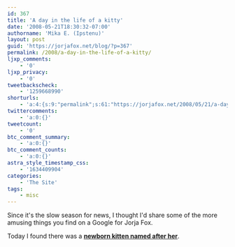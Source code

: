 ```yaml
---
id: 367
title: 'A day in the life of a kitty'
date: '2008-05-21T18:30:32-07:00'
authorname: 'Mika E. (Ipstenu)'
layout: post
guid: 'https://jorjafox.net/blog/?p=367'
permalink: /2008/a-day-in-the-life-of-a-kitty/
ljxp_comments:
    - '0'
ljxp_privacy:
    - '0'
tweetbackscheck:
    - '1259668990'
shorturls:
    - 'a:4:{s:9:"permalink";s:61:"https://jorjafox.net/2008/05/21/a-day-in-the-life-of-a-kitty/";s:7:"tinyurl";s:25:"http://tinyurl.com/mm52dh";s:4:"isgd";s:18:"http://is.gd/53zw0";s:5:"bitly";s:20:"http://bit.ly/7mgePC";}'
twittercomments:
    - 'a:0:{}'
tweetcount:
    - '0'
btc_comment_summary:
    - 'a:0:{}'
btc_comment_counts:
    - 'a:0:{}'
astra_style_timestamp_css:
    - '1634409904'
categories:
    - 'The Site'
tags:
    - misc
---
```


Since it's the slow season for news, I thought I'd share some of the more amusing things you find on a Google for Jorja Fox.

Today I found there was a <b><a href="http://adiltofakitty.livejournal.com/">newborn kitten named after her</a></b>.
